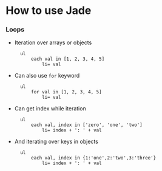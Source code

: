 How to use Jade
===============

### Loops

- Iteration over arrays or objects

        ul
            each val in [1, 2, 3, 4, 5]
                li= val

- Can also use `for` keyword

        ul
            for val in [1, 2, 3, 4, 5]
                li= val

- Can get index while iteration

        ul
            each val, index in ['zero', 'one', 'two']
                li= index + ': ' + val

- And iterating over keys in objects

        ul
            each val, index in {1:'one',2:'two',3:'three'}
                li= index + ': ' + val
